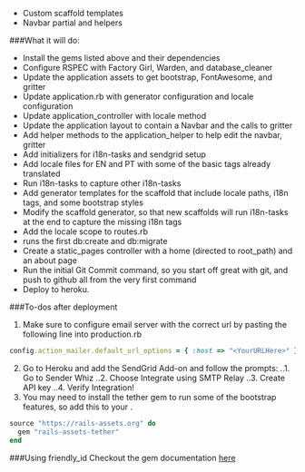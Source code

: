 
* Custom scaffold templates
* Navbar partial and helpers

###What it will do:
* Install the gems listed above and their dependencies
* Configure RSPEC with Factory Girl, Warden, and database_cleaner
* Update the application assets to get bootstrap, FontAwesome, and gritter
* Update application.rb with generator configuration and locale configuration
* Update application_controller with locale method
* Update the application layout to contain a Navbar and the calls to gritter
* Add helper methods to the application_helper to help edit the navbar, gritter
* Add initializers for i18n-tasks and sendgrid setup
* Add locale files for EN and PT with some of the basic tags already translated
* Run i18n-tasks to capture other i18n-tasks
* Add generator templates for the scaffold that include locale paths, i18n tags, and some bootstrap styles
* Modify the scaffold generator, so that new scaffolds will run i18n-tasks at the end to capture the missing i18n tags
* Add the locale scope to routes.rb
* runs the first db:create and db:migrate
* Create a static_pages controller with a home (directed to root_path) and an about page
* Run the initial Git Commit command, so you start off great with git, and push to github all from the very first command
* Deploy to heroku.

###To-dos after deployment

1. Make sure to configure email server with the correct url by pasting the following line into production.rb
```ruby
config.action_mailer.default_url_options = { :host => "<YourURLHere>" }
```

2. Go to Heroku and add the SendGrid Add-on and follow the prompts:
..1. Go to Sender Whiz
..2. Choose Integrate using SMTP Relay
..3. Create API key
..4. Verify Integration!
3. You may need to install the tether gem to run some of the bootstrap features, so add this to your .

```ruby
source "https://rails-assets.org" do
  gem "rails-assets-tether"
end
```

###Using friendly_id
Checkout the gem documentation [here](https://github.com/norman/friendly_id)
